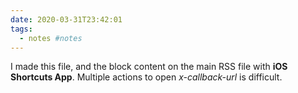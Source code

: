 ```yaml
---
date: 2020-03-31T23:42:01
tags:
  - notes #notes
---
```


I made this file, and the block content on the main RSS file with **iOS Shortcuts App**.
Multiple actions to open _x-callback-url_ is difficult.
